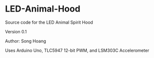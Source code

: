 # LED-Animal-Hood

Source code for the LED Animal Spirit Hood

Version 0.1

Author: Song Hoang

Uses Arduino Uno, TLC5947 12-bit PWM, and LSM303C Accelerometer
